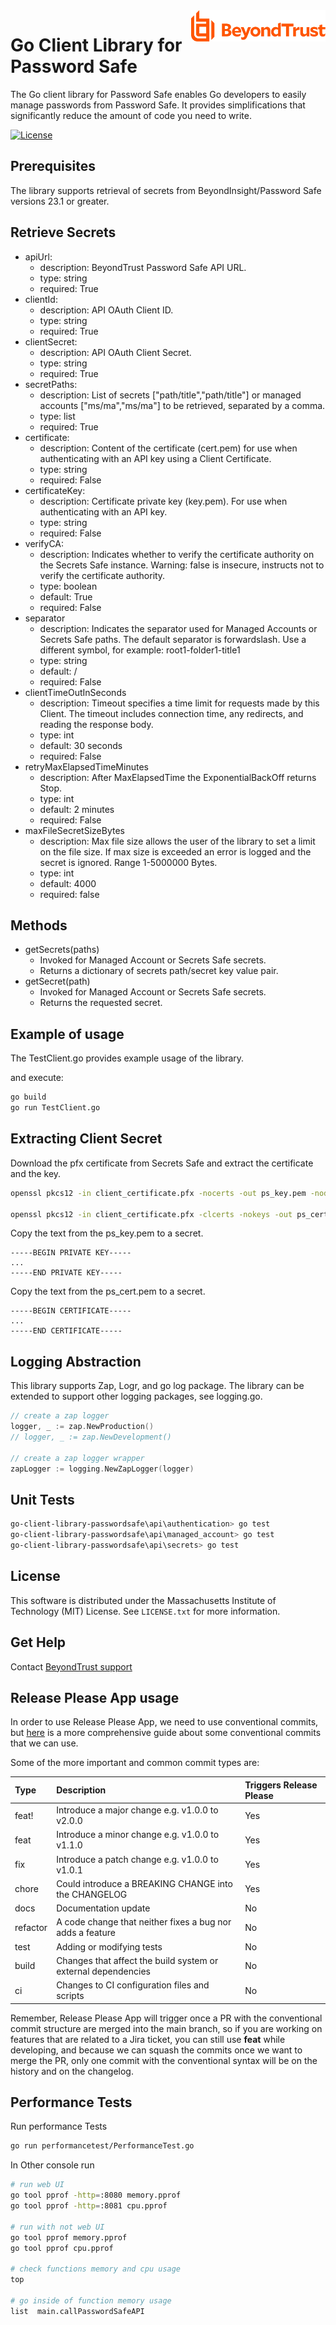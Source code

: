 <a href="https://www.beyondtrust.com">
    <img src="assets/beyondtrust_logo.svg" alt="BeyondTrust" title="BeyondTrust" align="right" height="50">
</a>

# Go Client Library for Password Safe

The Go client library for Password Safe enables Go developers to easily manage passwords from Password Safe. It provides simplifications that significantly reduce the amount of code you need to write.

[![License](https://img.shields.io/badge/license-MIT%20-brightgreen.svg)](LICENSE)

## Prerequisites

The library supports retrieval of secrets from BeyondInsight/Password Safe versions 23.1 or greater.

## Retrieve Secrets

- apiUrl:
  - description: BeyondTrust Password Safe API URL.
  - type: string
  - required: True
- clientId:
  - description: API OAuth Client ID.
  - type: string
  - required: True
- clientSecret:
  - description: API OAuth Client Secret.
  - type: string
  - required: True
- secretPaths:
  - description: List of secrets ["path/title","path/title"] or managed accounts ["ms/ma","ms/ma"] to be retrieved, separated by a comma.
  - type: list
  - required: True
- certificate:
  - description: Content of the certificate (cert.pem) for use when authenticating with an API key using a Client Certificate.
  - type: string
  - required: False
- certificateKey:
  - description: Certificate private key (key.pem). For use when authenticating with an API key.
  - type: string
  - required: False
- verifyCA:
  - description: Indicates whether to verify the certificate authority on the Secrets Safe instance. Warning: false is insecure, instructs not to verify the certificate authority.
  - type: boolean
  - default: True
  - required: False
- separator
  - description: Indicates the separator used for Managed Accounts or Secrets Safe paths. The default separator is forwardslash. Use a different symbol, for example: root1-folder1-title1
  - type: string
  - default: /
  - required: False
- clientTimeOutInSeconds
  - description: Timeout specifies a time limit for requests made by this Client. The timeout includes connection time, any redirects, and reading the response body.
  - type: int
  - default: 30 seconds
  - required: False
- retryMaxElapsedTimeMinutes
  - description: After MaxElapsedTime the ExponentialBackOff returns Stop.
  - type: int
  - default: 2 minutes
  - required: False
- maxFileSecretSizeBytes
  - description: Max file size allows the user of the library to set a limit on the file size. If max size is exceeded an error is logged and the secret is ignored. Range 1-5000000 Bytes.
  - type: int
  - default: 4000
  - required: false

## Methods

- getSecrets(paths)
  - Invoked for Managed Account or Secrets Safe secrets.
  - Returns a dictionary of secrets path/secret key value pair.
- getSecret(path)
  - Invoked for Managed Account or Secrets Safe secrets.
  - Returns the requested secret.

## Example of usage

The TestClient.go provides example usage of the library.

and execute:

```bash
go build
go run TestClient.go
```

## Extracting Client Secret

Download the pfx certificate from Secrets Safe and extract the certificate and the key.

```bash
openssl pkcs12 -in client_certificate.pfx -nocerts -out ps_key.pem -nodes

openssl pkcs12 -in client_certificate.pfx -clcerts -nokeys -out ps_cert.pem
```

Copy the text from the ps_key.pem to a secret.

```text
-----BEGIN PRIVATE KEY-----
...
-----END PRIVATE KEY-----
```

Copy the text from the ps_cert.pem to a secret.

```text
-----BEGIN CERTIFICATE-----
...
-----END CERTIFICATE-----
```

## Logging Abstraction

This library supports Zap, Logr, and go log package. The library can be extended to support other logging packages, see logging.go.

```go
// create a zap logger
logger, _ := zap.NewProduction()
// logger, _ := zap.NewDevelopment()

// create a zap logger wrapper
zapLogger := logging.NewZapLogger(logger)
```

## Unit Tests

```bash
go-client-library-passwordsafe\api\authentication> go test
go-client-library-passwordsafe\api\managed_account> go test
go-client-library-passwordsafe\api\secrets> go test
```

## License

This software is distributed under the Massachusetts Institute of Technology (MIT) License. See `LICENSE.txt` for more information.

## Get Help

Contact [BeyondTrust support](https://www.beyondtrust.com/docs/index.htm#support)

## Release Please App usage

In order to use Release Please App, we need to use conventional commits, but [here](https://github.com/angular/angular/blob/22b96b9/CONTRIBUTING.md#type) is a more comprehensive guide about some conventional commits that we can use.

Some of the more important and common commit types are:

| Type     | Description                                                   | Triggers Release Please |
| :------- | :------------------------------------------------------------ | :---------------------- |
| feat!    | Introduce a major change e.g. v1.0.0 to v2.0.0                | Yes                     |
| feat     | Introduce a minor change e.g. v1.0.0 to v1.1.0                | Yes                     |
| fix      | Introduce a patch change e.g. v1.0.0 to v1.0.1                | Yes                     |
| chore    | Could introduce a BREAKING CHANGE into the CHANGELOG          | Yes                     |
| docs     | Documentation update                                          | No                      |
| refactor | A code change that neither fixes a bug nor adds a feature     | No                      |
| test     | Adding or modifying tests                                     | No                      |
| build    | Changes that affect the build system or external dependencies | No                      |
| ci       | Changes to CI configuration files and scripts                 | No                      |

Remember, Release Please App will trigger once a PR with the conventional commit structure are merged into the main branch, so if you are working on features that are related to a Jira ticket, you can still use **feat** while developing, and because we can squash the commits once we want to merge the PR, only one commit with the conventional syntax will be on the history and on the changelog.

## Performance Tests

Run performance Tests

```bash
go run performancetest/PerformanceTest.go
```

In Other console run

```bash
# run web UI
go tool pprof -http=:8080 memory.pprof
go tool pprof -http=:8081 cpu.pprof

# run with not web UI
go tool pprof memory.pprof
go tool pprof cpu.pprof

# check functions memory and cpu usage
top

# go inside of function memory usage
list  main.callPasswordSafeAPI
```
